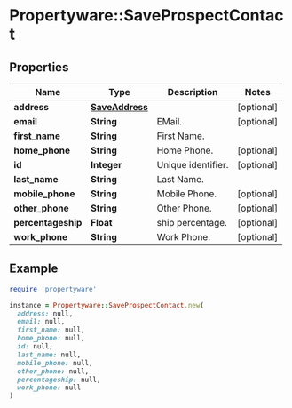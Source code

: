 # Propertyware::SaveProspectContact

## Properties

| Name | Type | Description | Notes |
| ---- | ---- | ----------- | ----- |
| **address** | [**SaveAddress**](SaveAddress.md) |  | [optional] |
| **email** | **String** |  EMail. | [optional] |
| **first_name** | **String** | First Name. |  |
| **home_phone** | **String** |  Home Phone. | [optional] |
| **id** | **Integer** | Unique identifier. | [optional] |
| **last_name** | **String** |  Last Name. |  |
| **mobile_phone** | **String** |  Mobile Phone. | [optional] |
| **other_phone** | **String** |  Other Phone. | [optional] |
| **percentageship** | **Float** | ship percentage. | [optional] |
| **work_phone** | **String** |  Work Phone. | [optional] |

## Example

```ruby
require 'propertyware'

instance = Propertyware::SaveProspectContact.new(
  address: null,
  email: null,
  first_name: null,
  home_phone: null,
  id: null,
  last_name: null,
  mobile_phone: null,
  other_phone: null,
  percentageship: null,
  work_phone: null
)
```

